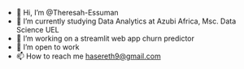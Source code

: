 - 👋 Hi, I’m @Theresah-Essuman
- 👀 I’m currently studying  Data Analytics at Azubi Africa, Msc. Data Science UEL
- 🌱 I’m working on a streamlit web app churn predictor
- 💞️ I’m open to work
- 📫 How to reach me hasereth9@gmail.com



<!---
Theresah-Essuman/Theresah-Essuman is a ✨ special ✨ repository because its `README.md` (this file) appears on your GitHub profile.
You can click the Preview link to take a look at your changes.
--->
